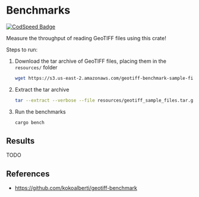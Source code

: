# Benchmarks

[![CodSpeed Badge](https://img.shields.io/endpoint?url=https://codspeed.io/badge.json)](https://codspeed.io/georust/geotiff)

Measure the throughput of reading GeoTIFF files using this crate!

Steps to run:

1. Download the tar archive of GeoTIFF files, placing them in the `resources/` folder

   ```bash
   wget https://s3.us-east-2.amazonaws.com/geotiff-benchmark-sample-files/geotiff_sample_files.tar.gz -P resources
   ```

2. Extract the tar archive

   ```bash
   tar --extract --verbose --file resources/geotiff_sample_files.tar.gz
   ```

3. Run the benchmarks

    ```bash
    cargo bench
    ```

## Results

TODO

## References
- https://github.com/kokoalberti/geotiff-benchmark
